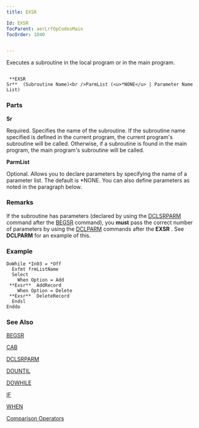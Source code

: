 ```yaml
---
title: EXSR

Id: EXSR
TocParent: aerLrfOpCodesMain
TocOrder: 1040


---
```


Executes a subroutine in the local program or in the main program.

```

 **EXSR
Sr**  (Subroutine Name)<br />ParmList (<u>*NONE</u> | Parameter Name List)
```

### Parts

**Sr** 

Required. Specifies the name of the subroutine. If the subroutine name specified is defined in the current program, the current program's subroutine will be called. Otherwise, if a subroutine is found in the main program, the main program's subroutine will be called.


**ParmList** 

Optional. Allows you to declare parameters by specifying the name of a parameter list. The default is *NONE. You can also define parameters as noted in the paragraph below.


### Remarks
If the subroutine has parameters (declared by using the [DCLSRPARM](DCLSRPARM.html) command after the [BEGSR](BEGSR.html) command), you **must** pass the correct number of parameters by using the [DCLPARM](DCLPARM.html) commands after the **EXSR** . See **DCLPARM** for an example of this. 

### Example

```
DoWhile *In03 = *Off
  Exfmt frmListName
  Select
    When Option = Add
 **Exsr**  AddRecord
    When Option = Delete
 **Exsr**  DeleteRecord
  Endsl
Enddo
```

### See Also
[BEGSR](BEGSR.html)

[CAB](CAB.html)

[DCLSRPARM](DCLSRPARM.html)

[DOUNTIL](DOUNTIL.html)

[DOWHILE](DOWHILE.html)

[IF](IF.html)

[WHEN](WHEN.html)

[Comparison Operators](Comparison_Operators.html) 
